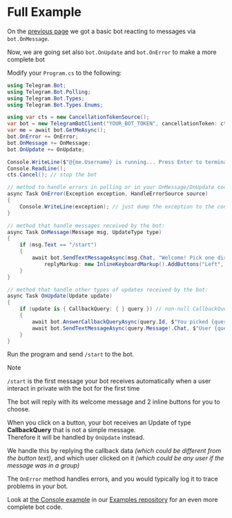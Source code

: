 # Full Example

On the [previous page](example-bot.md) we got a basic bot reacting to messages via `bot.OnMessage`.

Now, we are going set also `bot.OnUpdate` and `bot.OnError` to make a more complete bot

Modify your `Program.cs` to the following:

```c#
using Telegram.Bot;
using Telegram.Bot.Polling;
using Telegram.Bot.Types;
using Telegram.Bot.Types.Enums;

using var cts = new CancellationTokenSource();
var bot = new TelegramBotClient("YOUR_BOT_TOKEN", cancellationToken: cts.Token);
var me = await bot.GetMeAsync();
bot.OnError += OnError;
bot.OnMessage += OnMessage;
bot.OnUpdate += OnUpdate;

Console.WriteLine($"@{me.Username} is running... Press Enter to terminate");
Console.ReadLine();
cts.Cancel(); // stop the bot

// method to handle errors in polling or in your OnMessage/OnUpdate code
async Task OnError(Exception exception, HandleErrorSource source)
{
    Console.WriteLine(exception); // just dump the exception to the console
}

// method that handle messages received by the bot:
async Task OnMessage(Message msg, UpdateType type)
{
    if (msg.Text == "/start")
    {
        await bot.SendTextMessageAsync(msg.Chat, "Welcome! Pick one direction",
            replyMarkup: new InlineKeyboardMarkup().AddButtons("Left", "Right"));
    }
}

// method that handle other types of updates received by the bot:
async Task OnUpdate(Update update)
{
    if (update is { CallbackQuery: { } query }) // non-null CallbackQuery
    {
        await bot.AnswerCallbackQueryAsync(query.Id, $"You picked {query.Data}");
        await bot.SendTextMessageAsync(query.Message!.Chat, $"User {query.From} clicked on {query.Data}");
    }
}
```

Run the program and send `/start` to the bot.
> [!NOTE]  
> `/start` is the first message your bot receives automatically when a user interact in private with the bot for the first time

The bot will reply with its welcome message and 2 inline buttons for you to choose.

When you click on a button, your bot receives an Update of type **CallbackQuery** that is not a simple message.  
Therefore it will be handled by `OnUpdate` instead.

We handle this by replying the callback data _(which could be different from the button text)_,
and which user clicked on it _(which could be any user if the message was in a group)_

The `OnError` method handles errors, and you would typically log it to trace problems in your bot.

Look at [the Console example](https://github.com/TelegramBots/Telegram.Bot.Examples/tree/master/Console) in our [Examples repository](https://github.com/TelegramBots/Telegram.Bot.Examples) for an even more complete bot code.

<!-- -->
